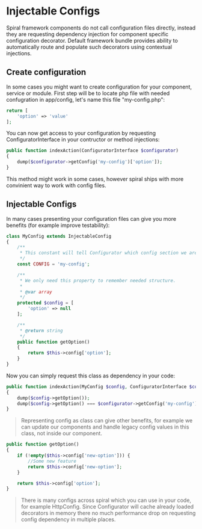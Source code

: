 # Injectable Configs
Spiral framework components do not call configuration files directly, instead they are requesting dependency injection for component specific configuration decorator. Default framework bundle provides ability to automatically route and populate such decorators using contextual injections.

## Create configuration
In some cases you might want to create configuration for your component, service or module. First step will be to locate php file with needed confugration in app/config, let's name this file "my-config.php":

```php
return [
    'option' => 'value'
];
```

You can now get access to your configuration by requesting ConfiguratorInterface in your contructor or method injections:

```php
public function indexAction(ConfiguratorInterface $configurator)
{
    dump($configurator->getConfig('my-config')['option']);
}
```

This method might work in some cases, however spiral ships with more convinient way to work with config files.

## Injectable Configs
In many cases presenting your configuration files can give you more benefits (for example improve testability):

```php
class MyConfig extends InjectableConfig
{
    /**
     * This constant will tell Configurator which config section we are going to decorate.
     */
    const CONFIG = 'my-config';

    /**
     * We only need this property to remember needed structure.
     *
     * @var array
     */
    protected $config = [
        'option' => null
    ];

    /**
     * @return string
     */
    public function getOption()
    {
        return $this->config['option'];
    }
}
```

Now you can simply request this class as dependency in your code:

```php
public function indexAction(MyConfig $config, ConfiguratorInterface $configurator)
{
    dump($config->getOption());
    dump($config->getOption() === $configurator->getConfig('my-config')['option']);
}
```

> Representing config as class can give other benefits, for example we can update our components and handle legacy config values in this class, not inside our component.

```php
public function getOption()
{
    if (!empty($this->config['new-option'])) {
        //Some new feature
        return $this->config['new-option'];
    }

    return $this->config['option'];
}
```

> There is many configs across spiral which you can use in your code, for example HttpConfig. Since Configurator will cache already loaded decorators in memory there no much performance drop on requesting config dependency in multiple places.
